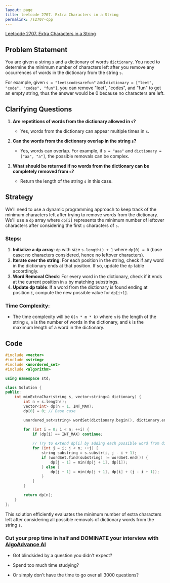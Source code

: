 ```yaml
---
layout: page
title: leetcode 2707. Extra Characters in a String
permalink: /s2707-cpp
---
```

[Leetcode 2707. Extra Characters in a String](https://algoadvance.github.io/algoadvance/l2707)
## Problem Statement

You are given a string `s` and a dictionary of words `dictionary`. You need to determine the minimum number of characters left after you remove any occurrences of words in the dictionary from the string `s`.

For example, given `s = "leetscodesarefun"` and `dictionary = ["leet", "code", "codes", "fun"]`, you can remove "leet", "codes", and "fun" to get an empty string, thus the answer would be 0 because no characters are left.

## Clarifying Questions

1. **Are repetitions of words from the dictionary allowed in `s`?**
   - Yes, words from the dictionary can appear multiple times in `s`.

2. **Can the words from the dictionary overlap in the string `s`?**
   - Yes, words can overlap. For example, if `s = "aaa"` and `dictionary = ["aa", "a"]`, the possible removals can be complex.

3. **What should be returned if no words from the dictionary can be completely removed from `s`?**
   - Return the length of the string `s` in this case.

## Strategy

We'll need to use a dynamic programming approach to keep track of the minimum characters left after trying to remove words from the dictionary. We'll use a `dp` array where `dp[i]` represents the minimum number of leftover characters after considering the first `i` characters of `s`.

### Steps:

1. **Initialize a dp array**: `dp` with size `s.length() + 1` where `dp[0] = 0` (base case: no characters considered, hence no leftover characters).
2. **Iterate over the string**: For each position in the string, check if any word in the dictionary ends at that position. If so, update the `dp` table accordingly.
3. **Word Removal Check**: For every word in the dictionary, check if it ends at the current position in `s` by matching substrings.
4. **Update dp table**: If a word from the dictionary is found ending at position `i`, compute the new possible value for `dp[i+1]`.

### Time Complexity:

- The time complexity will be `O(n * m * k)` where `n` is the length of the string `s`, `m` is the number of words in the dictionary, and `k` is the maximum length of a word in the dictionary.
  
## Code

```cpp
#include <vector>
#include <string>
#include <unordered_set>
#include <algorithm>

using namespace std;

class Solution {
public:
    int minExtraChar(string s, vector<string>& dictionary) {
        int n = s.length();
        vector<int> dp(n + 1, INT_MAX);
        dp[0] = 0; // Base case

        unordered_set<string> wordSet(dictionary.begin(), dictionary.end());

        for (int i = 0; i < n; ++i) {
            if (dp[i] == INT_MAX) continue;
            
            // Try to extend dp[i] by adding each possible word from dictionary ending at j
            for (int j = i; j < n; ++j) {
                string substring = s.substr(i, j - i + 1);
                if (wordSet.find(substring) != wordSet.end()) {
                    dp[j + 1] = min(dp[j + 1], dp[i]);
                } else {
                    dp[j + 1] = min(dp[j + 1], dp[i] + (j - i + 1));
                }
            }
        }

        return dp[n];
    }
};
```

This solution efficiently evaluates the minimum number of extra characters left after considering all possible removals of dictionary words from the string `s`.


### Cut your prep time in half and DOMINATE your interview with [AlgoAdvance AI](https://algoAdvance.com)

- Got blindsided by a question you didn't expect?

- Spend too much time studying?

- Or simply don't have the time to go over all 3000 questions?

